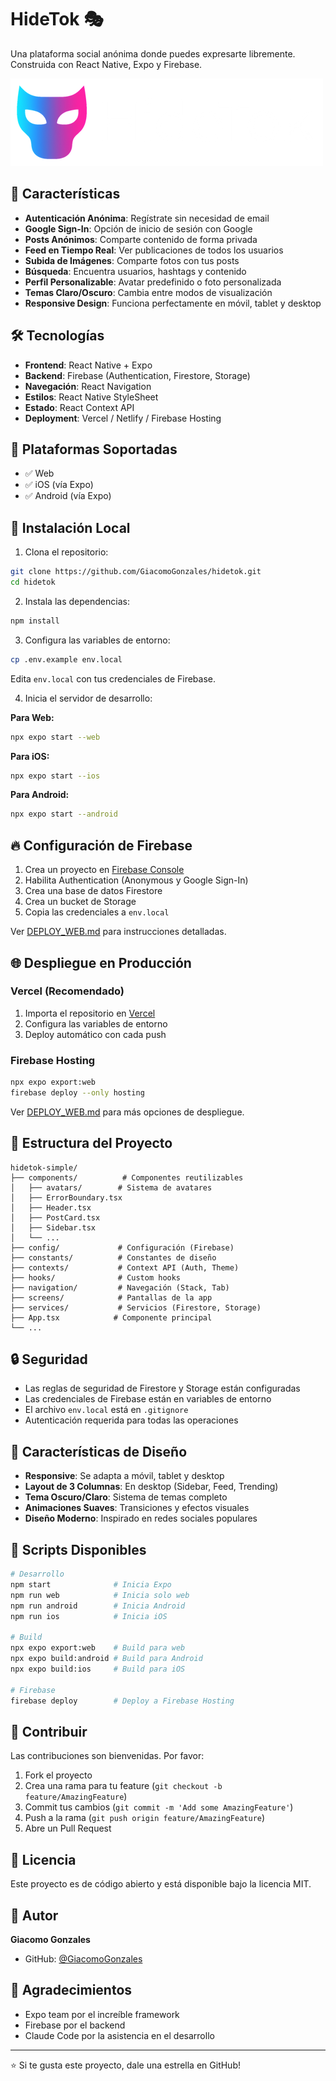 # HideTok 🎭

Una plataforma social anónima donde puedes expresarte libremente. Construida con React Native, Expo y Firebase.

![HideTok](./assets/logo.png)

## 🚀 Características

- **Autenticación Anónima**: Regístrate sin necesidad de email
- **Google Sign-In**: Opción de inicio de sesión con Google
- **Posts Anónimos**: Comparte contenido de forma privada
- **Feed en Tiempo Real**: Ver publicaciones de todos los usuarios
- **Subida de Imágenes**: Comparte fotos con tus posts
- **Búsqueda**: Encuentra usuarios, hashtags y contenido
- **Perfil Personalizable**: Avatar predefinido o foto personalizada
- **Temas Claro/Oscuro**: Cambia entre modos de visualización
- **Responsive Design**: Funciona perfectamente en móvil, tablet y desktop

## 🛠️ Tecnologías

- **Frontend**: React Native + Expo
- **Backend**: Firebase (Authentication, Firestore, Storage)
- **Navegación**: React Navigation
- **Estilos**: React Native StyleSheet
- **Estado**: React Context API
- **Deployment**: Vercel / Netlify / Firebase Hosting

## 📱 Plataformas Soportadas

- ✅ Web
- ✅ iOS (vía Expo)
- ✅ Android (vía Expo)

## 🔧 Instalación Local

1. Clona el repositorio:
```bash
git clone https://github.com/GiacomoGonzales/hidetok.git
cd hidetok
```

2. Instala las dependencias:
```bash
npm install
```

3. Configura las variables de entorno:
```bash
cp .env.example env.local
```
Edita `env.local` con tus credenciales de Firebase.

4. Inicia el servidor de desarrollo:

**Para Web:**
```bash
npx expo start --web
```

**Para iOS:**
```bash
npx expo start --ios
```

**Para Android:**
```bash
npx expo start --android
```

## 🔥 Configuración de Firebase

1. Crea un proyecto en [Firebase Console](https://console.firebase.google.com/)
2. Habilita Authentication (Anonymous y Google Sign-In)
3. Crea una base de datos Firestore
4. Crea un bucket de Storage
5. Copia las credenciales a `env.local`

Ver [DEPLOY_WEB.md](./DEPLOY_WEB.md) para instrucciones detalladas.

## 🌐 Despliegue en Producción

### Vercel (Recomendado)

1. Importa el repositorio en [Vercel](https://vercel.com)
2. Configura las variables de entorno
3. Deploy automático con cada push

### Firebase Hosting

```bash
npx expo export:web
firebase deploy --only hosting
```

Ver [DEPLOY_WEB.md](./DEPLOY_WEB.md) para más opciones de despliegue.

## 📁 Estructura del Proyecto

```
hidetok-simple/
├── components/          # Componentes reutilizables
│   ├── avatars/        # Sistema de avatares
│   ├── ErrorBoundary.tsx
│   ├── Header.tsx
│   ├── PostCard.tsx
│   ├── Sidebar.tsx
│   └── ...
├── config/             # Configuración (Firebase)
├── constants/          # Constantes de diseño
├── contexts/           # Context API (Auth, Theme)
├── hooks/              # Custom hooks
├── navigation/         # Navegación (Stack, Tab)
├── screens/            # Pantallas de la app
├── services/           # Servicios (Firestore, Storage)
├── App.tsx            # Componente principal
└── ...
```

## 🔒 Seguridad

- Las reglas de seguridad de Firestore y Storage están configuradas
- Las credenciales de Firebase están en variables de entorno
- El archivo `env.local` está en `.gitignore`
- Autenticación requerida para todas las operaciones

## 🎨 Características de Diseño

- **Responsive**: Se adapta a móvil, tablet y desktop
- **Layout de 3 Columnas**: En desktop (Sidebar, Feed, Trending)
- **Tema Oscuro/Claro**: Sistema de temas completo
- **Animaciones Suaves**: Transiciones y efectos visuales
- **Diseño Moderno**: Inspirado en redes sociales populares

## 📝 Scripts Disponibles

```bash
# Desarrollo
npm start              # Inicia Expo
npm run web            # Inicia solo web
npm run android        # Inicia Android
npm run ios            # Inicia iOS

# Build
npx expo export:web    # Build para web
npx expo build:android # Build para Android
npx expo build:ios     # Build para iOS

# Firebase
firebase deploy        # Deploy a Firebase Hosting
```

## 🤝 Contribuir

Las contribuciones son bienvenidas. Por favor:

1. Fork el proyecto
2. Crea una rama para tu feature (`git checkout -b feature/AmazingFeature`)
3. Commit tus cambios (`git commit -m 'Add some AmazingFeature'`)
4. Push a la rama (`git push origin feature/AmazingFeature`)
5. Abre un Pull Request

## 📄 Licencia

Este proyecto es de código abierto y está disponible bajo la licencia MIT.

## 👤 Autor

**Giacomo Gonzales**
- GitHub: [@GiacomoGonzales](https://github.com/GiacomoGonzales)

## 🙏 Agradecimientos

- Expo team por el increíble framework
- Firebase por el backend
- Claude Code por la asistencia en el desarrollo

---

⭐️ Si te gusta este proyecto, dale una estrella en GitHub!
